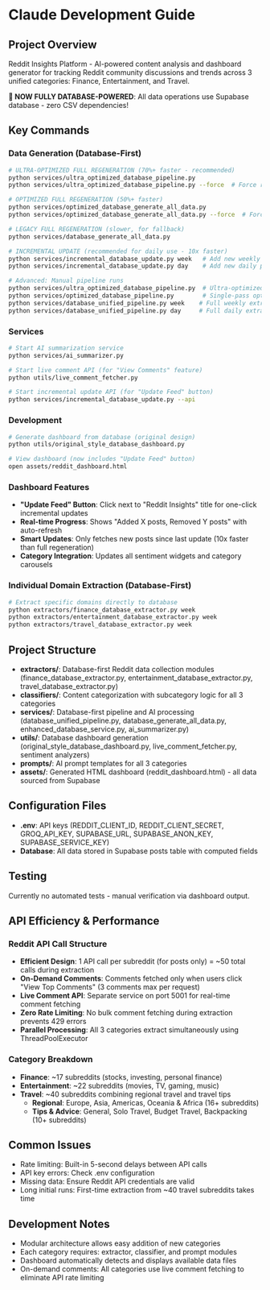 # Claude Development Guide

## Project Overview
Reddit Insights Platform - AI-powered content analysis and dashboard generator for tracking Reddit community discussions and trends across 3 unified categories: Finance, Entertainment, and Travel.

**🚀 NOW FULLY DATABASE-POWERED**: All data operations use Supabase database - zero CSV dependencies!

## Key Commands

### Data Generation (Database-First)
```bash  
# ULTRA-OPTIMIZED FULL REGENERATION (70%+ faster - recommended)
python services/ultra_optimized_database_pipeline.py
python services/ultra_optimized_database_pipeline.py --force  # Force refresh, ignore all caches

# OPTIMIZED FULL REGENERATION (50%+ faster)
python services/optimized_database_generate_all_data.py
python services/optimized_database_generate_all_data.py --force  # Force refresh, ignore cache

# LEGACY FULL REGENERATION (slower, for fallback)
python services/database_generate_all_data.py

# INCREMENTAL UPDATE (recommended for daily use - 10x faster)
python services/incremental_database_update.py week   # Add new weekly posts, remove expired
python services/incremental_database_update.py day    # Add new daily posts, remove expired

# Advanced: Manual pipeline runs
python services/ultra_optimized_database_pipeline.py  # Ultra-optimized with smart caching
python services/optimized_database_pipeline.py        # Single-pass optimized extraction
python services/database_unified_pipeline.py week    # Full weekly extraction (legacy)
python services/database_unified_pipeline.py day     # Full daily extraction (legacy)
```

### Services
```bash
# Start AI summarization service  
python services/ai_summarizer.py

# Start live comment API (for "View Comments" feature)
python utils/live_comment_fetcher.py

# Start incremental update API (for "Update Feed" button)
python services/incremental_database_update.py --api
```

### Development  
```bash
# Generate dashboard from database (original design)
python utils/original_style_database_dashboard.py

# View dashboard (now includes "Update Feed" button)
open assets/reddit_dashboard.html
```

### Dashboard Features
- **"Update Feed" Button**: Click next to "Reddit Insights" title for one-click incremental updates
- **Real-time Progress**: Shows "Added X posts, Removed Y posts" with auto-refresh
- **Smart Updates**: Only fetches new posts since last update (10x faster than full regeneration)
- **Category Integration**: Updates all sentiment widgets and category carousels

### Individual Domain Extraction (Database-First)
```bash
# Extract specific domains directly to database
python extractors/finance_database_extractor.py week
python extractors/entertainment_database_extractor.py week  
python extractors/travel_database_extractor.py week
```

## Project Structure

- **extractors/**: Database-first Reddit data collection modules (finance_database_extractor.py, entertainment_database_extractor.py, travel_database_extractor.py)
- **classifiers/**: Content categorization with subcategory logic for all 3 categories
- **services/**: Database-first pipeline and AI processing (database_unified_pipeline.py, database_generate_all_data.py, enhanced_database_service.py, ai_summarizer.py)
- **utils/**: Database dashboard generation (original_style_database_dashboard.py, live_comment_fetcher.py, sentiment analyzers)
- **prompts/**: AI prompt templates for all 3 categories
- **assets/**: Generated HTML dashboard (reddit_dashboard.html) - all data sourced from Supabase

## Configuration Files

- **.env**: API keys (REDDIT_CLIENT_ID, REDDIT_CLIENT_SECRET, GROQ_API_KEY, SUPABASE_URL, SUPABASE_ANON_KEY, SUPABASE_SERVICE_KEY)
- **Database**: All data stored in Supabase posts table with computed fields

## Testing
Currently no automated tests - manual verification via dashboard output.

## API Efficiency & Performance

### Reddit API Call Structure
- **Efficient Design**: 1 API call per subreddit (for posts only) = ~50 total calls during extraction
- **On-Demand Comments**: Comments fetched only when users click "View Top Comments" (3 comments max per request)
- **Live Comment API**: Separate service on port 5001 for real-time comment fetching
- **Zero Rate Limiting**: No bulk comment fetching during extraction prevents 429 errors
- **Parallel Processing**: All 3 categories extract simultaneously using ThreadPoolExecutor

### Category Breakdown
- **Finance**: ~17 subreddits (stocks, investing, personal finance)
- **Entertainment**: ~22 subreddits (movies, TV, gaming, music)
- **Travel**: ~40 subreddits combining regional travel and travel tips
  - **Regional**: Europe, Asia, Americas, Oceania & Africa (16+ subreddits)
  - **Tips & Advice**: General, Solo Travel, Budget Travel, Backpacking (10+ subreddits)

## Common Issues
- Rate limiting: Built-in 5-second delays between API calls
- API key errors: Check .env configuration
- Missing data: Ensure Reddit API credentials are valid
- Long initial runs: First-time extraction from ~40 travel subreddits takes time

## Development Notes
- Modular architecture allows easy addition of new categories
- Each category requires: extractor, classifier, and prompt modules
- Dashboard automatically detects and displays available data files
- On-demand comments: All categories use live comment fetching to eliminate API rate limiting